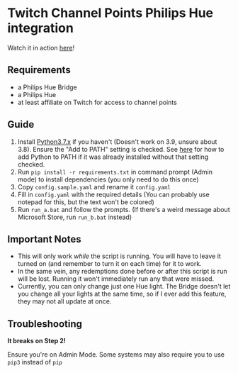 # Twitch Channel Points Philips Hue integration

Watch it in action [here](https://m.twitch.tv/cdawgva/clip/SillyObeseBadgerPraiseIt-NoG6VrDXmgIgtT0M)!

## Requirements

 - a Philips Hue Bridge
 - a Philips Hue
 - at least affiliate on Twitch for access to channel points

## Guide
1. Install [Python3.7.x](https://www.python.org/downloads/) if you haven't (Doesn't work on 3.9, unsure about 3.8). Ensure the "Add to PATH" setting is checked. See [here](https://datatofish.com/add-python-to-windows-path/) for how to add Python to PATH if it was already installed without that setting checked.
2. Run `pip install -r requirements.txt` in command prompt (Admin mode) to install dependencies (you only need to do this once)
3. Copy `config.sample.yaml` and rename it `config.yaml`
4. Fill in `config.yaml` with the required details (You can probably use notepad for this, but the text won't be colored)
5. Run `run_a.bat` and follow the prompts. (If there's a weird message about Microsoft Store, run `run_b.bat` instead)

## Important Notes
 - This will only work *while* the script is running. You will have to leave it turned on (and remember to turn it on each time) for it to work.
 - In the same vein, any redemptions done before or after this script is run will be lost. Running it won't immediately run any that were missed.
 - Currently, you can only change just one Hue light. The Bridge doesn't let you change all your lights at the same time, so if I ever add this feature, they may not all update at once.

## Troubleshooting

**It breaks on Step 2!**

Ensure you're on Admin Mode. Some systems may also require you to use `pip3` instead of `pip`
